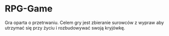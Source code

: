 # RPG-Game
Gra oparta o przetrwaniu. Celem gry jest zbieranie surowców z wypraw aby utrzymać się przy życiu i rozbudowywać swoją kryjówkę.
